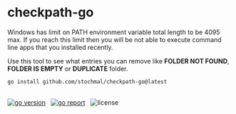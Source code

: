 # checkpath-go
Windows has limit on PATH environment variable total length to be 4095 max.
If you reach this limit then you will be not able to execute command line apps that you installed recently.

Use this tool to see what entries you can remove like **FOLDER NOT FOUND**, **FOLDER IS EMPTY** or **DUPLICATE** folder.

```go install github.com/stochmal/checkpath-go@latest```

<p align="left">  
<br/>
<a href="https://pkg.go.dev/github.com/stochmal/checkpath-go?tab=doc" target="_blank"><img src="https://img.shields.io/badge/Go-1.17+-00ADD8?style=for-the-badge&logo=go" alt="go version" /></a>  
&nbsp;
<a href="https://goreportcard.com/report/github.com/stochmal/checkpath-go" target="_blank"><img src="https://img.shields.io/badge/Go_report-A+-success?style=for-the-badge&logo=none" alt="go report" /></a>
&nbsp;
<img src="https://img.shields.io/badge/license-gpl_3.0-red?style=for-the-badge&logo=none" alt="license" /> 
</p>
